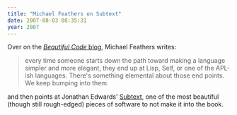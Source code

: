 ```yaml
---
title: "Michael Feathers on Subtext"
date: 2007-08-03 08:35:31
year: 2007
---
```

Over on the <a href="http://beautifulcode.oreillynet.com/"><em>Beautiful Code</em> blog</a>, Michael Feathers writes:
<blockquote>every time someone starts down the path toward making a language simpler and more elegant, they end up at Lisp, Self, or one of the APL-ish languages. There's something elemental about those end points. We keep bumping into them.</blockquote>
and then points at Jonathan Edwards' <a href="http://subtextual.org/">Subtext</a>, one of the most beautiful (though still rough-edged) pieces of software to not make it into the book.
